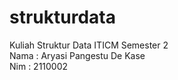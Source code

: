 # strukturdata
Kuliah Struktur Data ITICM Semester 2
<br/>
Nama : Aryasi Pangestu De Kase
<br/>
Nim : 2110002
